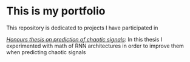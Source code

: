 # This is my portfolio

This repository is dedicated to projects I have participated in

[*Honours thesis on prediction of chaotic signals*](https://github.com/justsvykas/Is-Chaos-Good-For-Reservoir-Computing-): In this thesis I experimented with math of RNN architectures in order to improve them when predicting chaotic signals



